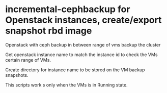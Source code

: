 # incremental-cephbackup for Openstack instances, create/export snapshot rbd image

Openstack with ceph backup in between range of vms backup the cluster

Get openstack instance name to match the instance id to check the VMs certain range of VMs.

Create directory for instance name to be stored on the VM backup snapshots. 

This scripts work s only when the VMs is in Running state.


